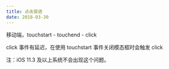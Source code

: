 ```yaml
---
title: 点击穿透
date: 2018-03-30
---
```



移动端，touchstart - touchend - click 

click 事件有延迟，在使用 touchstart 事件关闭模态框时会触发 click

注：iOS 11.3 及以上系统不会出现这个问题。